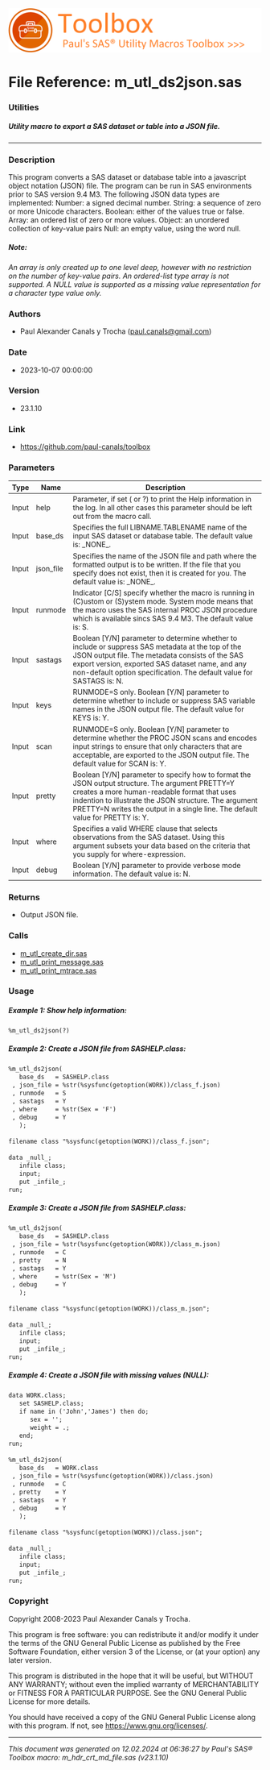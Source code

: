 ![../../misc/images/doc_banner.png](../../misc/images/doc_banner.png)
# 
# File Reference: m_utl_ds2json.sas

### Utilities

##### Utility macro to export a SAS dataset or table into a JSON file.

***

### Description
This program converts a SAS dataset or database table into a javascript object notation (JSON) file. The program can be run in SAS environments prior to SAS version 9.4 M3. The following JSON data types are implemented:
 Number: a signed decimal number.
 String: a sequence of zero or more Unicode characters.
 Boolean: either of the values true or false.
 Array: an ordered list of zero or more values.
 Object: an unordered collection of key-value pairs
 Null: an empty value, using the word null.


##### *Note:*
*An array is only created up to one level deep, however with no restriction on the number of key-value pairs. An _ordered-list_ type array is not supported. A _NULL_ value is supported as a missing value representation for a character type value only.*

### Authors
* Paul Alexander Canals y Trocha (paul.canals@gmail.com)

### Date
* 2023-10-07 00:00:00

### Version
* 23.1.10

### Link
* https://github.com/paul-canals/toolbox

### Parameters
| Type | Name | Description |
| ---- | ---- | ----------- |
| Input | help | Parameter, if set ( or ?) to print the Help information in the log. In all other cases this parameter should be left out from the macro call. |
| Input | base_ds | Specifies the full LIBNAME.TABLENAME name of the input SAS dataset or database table. The default value is: \_NONE\_. |
| Input | json_file | Specifies the name of the JSON file and path where the formatted output is to be written. If the file that you specify does not exist, then it is created for you. The default value is: \_NONE\_. |
| Input | runmode | Indicator [C/S] specify whether the macro is running in (C)ustom or (S)ystem mode. System mode means that the macro uses the SAS internal PROC JSON procedure which is available sincs SAS 9.4 M3. The default value is: S. |
| Input | sastags | Boolean [Y/N] parameter to determine whether to include or suppress SAS metadata at the top of the JSON output file. The metadata consists of the SAS export version, exported SAS dataset name, and any non-default option specification. The default value for SASTAGS is: N. |
| Input | keys | RUNMODE=S only. Boolean [Y/N] parameter to determine whether to include or suppress SAS variable names in the JSON output file. The default value for KEYS is: Y. |
| Input | scan | RUNMODE=S only. Boolean [Y/N] parameter to determine whether the PROC JSON scans and encodes input strings to ensure that only characters that are acceptable, are exported to the JSON output file. The default value for SCAN is: Y. |
| Input | pretty | Boolean [Y/N] parameter to specify how to format the JSON output structure. The argument PRETTY=Y creates a more human-readable format that uses indention to illustrate the JSON structure. The argument PRETTY=N writes the output in a single line. The default value for PRETTY is: Y. |
| Input | where | Specifies a valid WHERE clause that selects observations from the SAS dataset. Using this argument subsets your data based on the criteria that you supply for where-expression. |
| Input | debug | Boolean [Y/N] parameter to provide verbose mode information. The default value is: N. |

### Returns
* Output JSON file.

### Calls
* [m_utl_create_dir.sas](m_utl_create_dir.md)
* [m_utl_print_message.sas](m_utl_print_message.md)
* [m_utl_print_mtrace.sas](m_utl_print_mtrace.md)

### Usage

##### Example 1: Show help information:
```sas
%m_utl_ds2json(?)
```

##### Example 2: Create a JSON file from SASHELP.class:
```sas
%m_utl_ds2json(
   base_ds   = SASHELP.class
 , json_file = %str(%sysfunc(getoption(WORK))/class_f.json)
 , runmode   = S
 , sastags   = Y
 , where     = %str(Sex = 'F')
 , debug     = Y
   );

filename class "%sysfunc(getoption(WORK))/class_f.json";

data _null_;
   infile class;
   input;
   put _infile_;
run;
```

##### Example 3: Create a JSON file from SASHELP.class:
```sas
%m_utl_ds2json(
   base_ds   = SASHELP.class
 , json_file = %str(%sysfunc(getoption(WORK))/class_m.json)
 , runmode   = C
 , pretty    = N
 , sastags   = Y
 , where     = %str(Sex = 'M')
 , debug     = Y
   );

filename class "%sysfunc(getoption(WORK))/class_m.json";

data _null_;
   infile class;
   input;
   put _infile_;
run;
```

##### Example 4: Create a JSON file with missing values (NULL):
```sas
data WORK.class;
   set SASHELP.class;
   if name in ('John','James') then do;
      sex = '';
      weight = .;
   end;
run;

%m_utl_ds2json(
   base_ds   = WORK.class
 , json_file = %str(%sysfunc(getoption(WORK))/class.json)
 , runmode   = C
 , pretty    = Y
 , sastags   = Y
 , debug     = Y
   );

filename class "%sysfunc(getoption(WORK))/class.json";

data _null_;
   infile class;
   input;
   put _infile_;
run;
```

### Copyright
Copyright 2008-2023 Paul Alexander Canals y Trocha. 
 
This program is free software: you can redistribute it and/or modify 
it under the terms of the GNU General Public License as published by 
the Free Software Foundation, either version 3 of the License, or 
(at your option) any later version. 
 
This program is distributed in the hope that it will be useful, 
but WITHOUT ANY WARRANTY; without even the implied warranty of 
MERCHANTABILITY or FITNESS FOR A PARTICULAR PURPOSE. See the 
GNU General Public License for more details. 
 
You should have received a copy of the GNU General Public License 
along with this program. If not, see <https://www.gnu.org/licenses/>. 


***
*This document was generated on 12.02.2024 at 06:36:27  by Paul's SAS&reg; Toolbox macro: m_hdr_crt_md_file.sas (v23.1.10)*
